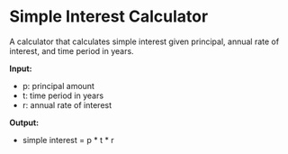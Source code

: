# Simple Interest Calculator

A calculator that calculates simple interest given principal, annual rate of interest, and time period in years.

**Input:**
- p: principal amount
- t: time period in years
- r: annual rate of interest

**Output:**
- simple interest = p * t * r
